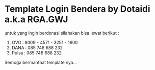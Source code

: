 # Template Login Bendera by Dotaidi a.k.a RGA.GWJ

untuk yang ingin berdonasi silahakan bisa lewat berikut :
1. OVO : 8009 - 4571 - 3251 - 1600
2. DANA : 085 748 688 232
3. Pulsa : 085 748 688 232

Semoga bermanfaat template nya...
